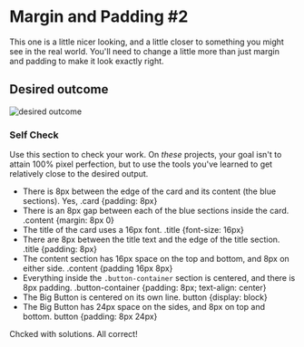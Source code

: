 # Margin and Padding #2

This one is a little nicer looking, and a little closer to something you might see in the real world. You'll need to change a little more than just margin and padding to make it look exactly right.

## Desired outcome
![desired outcome](./desired-outcome.png)

### Self Check
Use this section to check your work. On _these_ projects, your goal isn't to attain 100% pixel perfection, but to use the tools you've learned to get relatively close to the desired output.

- There is 8px between the edge of the card and its content (the blue sections).
Yes, .card {padding: 8px}
- There is an 8px gap between each of the blue sections inside the card.
.content {margin: 8px 0}
- The title of the card uses a 16px font.
.title {font-size: 16px}
- There are 8px between the title text and the edge of the title section.
.title {padding: 8px}
- The content section has 16px space on the top and bottom, and 8px on either side.
.content {padding 16px 8px}
- Everything inside the `.button-container` section is centered, and there is 8px padding.
.button-container {padding: 8px; text-align: center}
- The Big Button is centered on its own line.
button {display: block}
- The Big Button has 24px space on the sides, and 8px on top and bottom.
button {padding: 8px 24px}

Chcked with solutions. All correct!